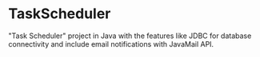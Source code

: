 # TaskScheduler
 "Task Scheduler" project in Java with the features like JDBC for database connectivity and include email notifications with JavaMail API.
